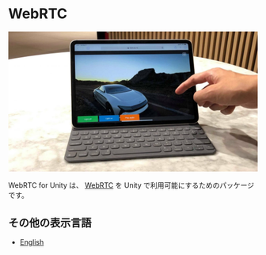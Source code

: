 # WebRTC

![WebRTC header](../images/webrtc_header.jpg)

WebRTC for Unity は、 [WebRTC](https://webrtc.org) を Unity で利用可能にするためのパッケージです。

## その他の表示言語

- [English](../index.md)